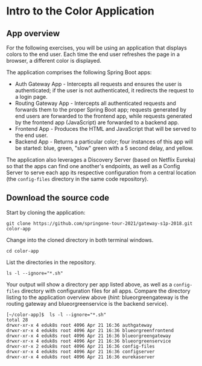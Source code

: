 # Intro to the Color Application

## App overview
For the following exercises, you will be using an application that displays colors to the end user.
Each time the end user refreshes the page in a browser, a different color is displayed.

The application comprises the following Spring Boot apps:
- Auth Gateway App - Intercepts all requests and ensures the user is authenticated; if the user is not authenticated, it redirects the request to a login page.
- Routing Gateway App - Intercepts all authenticated requests and forwards them to the proper Spring Boot app; requests generated by end users are forwarded to the frontend app, while requests generated by the frontend app (JavaScript) are forwarded to a backend app.
- Frontend App - Produces the HTML and JavaScript that will be served to the end user.
- Backend App - Returns a particular color; four instances of this app will be started: blue, green, "slow" green with a 5 second delay, and yellow.

The application also leverages a Discovery Server (based on Netflix Eureka) so that the apps can find one another's endpoints, as well as a Config Server to serve each app its respective configuration from a central location (the `config-files` directory in the same code repository).

## Download the source code

Start by cloning the application:
```execute-1
git clone https://github.com/springone-tour-2021/gateway-s1p-2018.git color-app
```

Change into the cloned directory in both terminal windows.
```execute-all
cd color-app
```

List the directories in the repository.
```execute-1
ls -l --ignore="*.sh"
```

Your output will show a directory per app listed above, as well as a `config-files` directory with configuration files for all apps. Compare the directory listing to the application overview above (_hint:_ blueorgreengateway is the routing gateway and blueorgreenservice is the backend service).
```
[~/color-app]$  ls -l --ignore="*.sh"
total 28
drwxr-xr-x 4 eduk8s root 4096 Apr 21 16:36 authgateway
drwxr-xr-x 4 eduk8s root 4096 Apr 21 16:36 blueorgreenfrontend
drwxr-xr-x 4 eduk8s root 4096 Apr 21 16:36 blueorgreengateway
drwxr-xr-x 4 eduk8s root 4096 Apr 21 16:36 blueorgreenservice
drwxr-xr-x 2 eduk8s root 4096 Apr 21 16:36 config-files
drwxr-xr-x 4 eduk8s root 4096 Apr 21 16:36 configserver
drwxr-xr-x 4 eduk8s root 4096 Apr 21 16:36 eurekaserver
```
